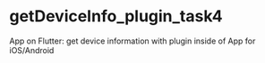 # getDeviceInfo_plugin_task4
App on Flutter: get device information with plugin inside of App for iOS/Android
